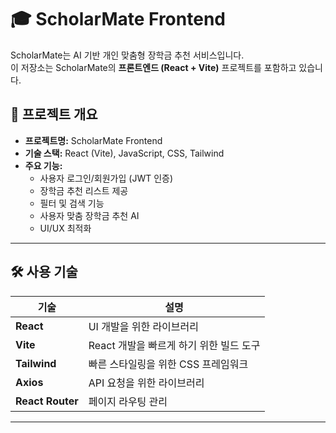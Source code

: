 # 🎓 ScholarMate Frontend

ScholarMate는 AI 기반 개인 맞춤형 장학금 추천 서비스입니다.  
이 저장소는 ScholarMate의 **프론트엔드 (React + Vite)** 프로젝트를 포함하고 있습니다.

## 📌 프로젝트 개요
- **프로젝트명:** ScholarMate Frontend
- **기술 스택:** React (Vite), JavaScript, CSS, Tailwind
- **주요 기능:** 
  - 사용자 로그인/회원가입 (JWT 인증)
  - 장학금 추천 리스트 제공
  - 필터 및 검색 기능
  - 사용자 맞춤 장학금 추천 AI
  - UI/UX 최적화

---

## 🛠️ 사용 기술
| 기술       | 설명 |
|------------|--------------------------------|
| **React** | UI 개발을 위한 라이브러리 |
| **Vite**  | React 개발을 빠르게 하기 위한 빌드 도구 |
| **Tailwind** | 빠른 스타일링을 위한 CSS 프레임워크 |
| **Axios** | API 요청을 위한 라이브러리 |
| **React Router** | 페이지 라우팅 관리 |

---
